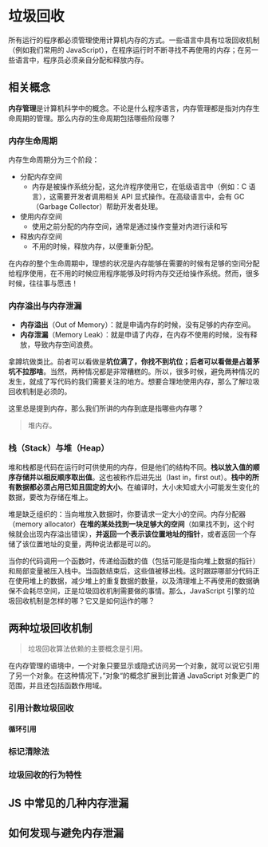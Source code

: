 # 垃圾回收

所有运行的程序都必须管理使用计算机内存的方式。一些语言中具有垃圾回收机制（例如我们常用的 JavaScript），在程序运行时不断寻找不再使用的内存；在另一些语言中，程序员必须亲自分配和释放内存。

## 相关概念

**内存管理**是计算机科学中的概念。不论是什么程序语言，内存管理都是指对内存生命周期的管理。那么内存的生命周期包括哪些阶段哪？

### 内存生命周期
内存生命周期分为三个阶段：

+ 分配内存空间
  + 内存是被操作系统分配，这允许程序使用它，在低级语言中（例如：C 语言），这需要开发者调用相关 API 显式操作。在高级语言中，会有 GC（Garbage Collector）帮助开发者处理。
+ 使用内存空间
  + 使用之前分配的内存空间，通常是通过操作变量对内进行读和写
+ 释放内存空间
  + 不用的时候，释放内存，以便重新分配。

在内存的整个生命周期中，理想的状况是内存能够在需要的时候有足够的空间分配给程序使用，在不用的时候应用程序能够及时将内存交还给操作系统。然而，很多时候，往往事与愿违！

### 内存溢出与内存泄漏

+ **内存溢出**（Out of Memory）：就是申请内存的时候，没有足够的内存空间。
+ **内存泄漏**（Memory Leak）：就是申请了内存，在内存不使用的时候，没有释放，导致内存空间浪费。

拿蹲坑做类比。前者可以看做是**坑位满了，你找不到坑位；后者可以看做是占着茅坑不拉那啥**。当然，两种情况都是非常糟糕的。所以，很多时候，避免两种情况的发生，就成了写代码的我们需要关注的地方。想要合理地使用内存，那么了解垃圾回收机制是必须的。

这里总是提到内存，那么我们所讲的内存到底是指哪些内存哪？
> 堆内存。

### 栈（Stack）与堆（Heap）

堆和栈都是代码在运行时可供使用的内存，但是他们的结构不同。**栈以放入值的顺序存储并以相反顺序取出值**。这也被称作后进先出（last in，first out）。**栈中的所有数据都必须占用已知且固定的大小**。在编译时，大小未知或大小可能发生变化的数据，要改为存储在堆上。

堆是缺乏组织的：当向堆放入数据时，你要请求一定大小的空间。内存分配器（memory allocator）**在堆的某处找到一块足够大的空间**（如果找不到，这个时候就会出现内存溢出错误），**并返回一个表示该位置地址的指针**，或者返回一个存储了该位置地址的变量，两种说法都是可以的。

当你的代码调用一个函数时，传递给函数的值（包括可能是指向堆上数据的指针）和局部变量被压入栈中。当函数结束后，这些值被移出栈。这时跟踪哪部分代码正在使用堆上的数据，减少堆上的重复数据的数量，以及清理堆上不再使用的数据确保不会耗尽空间，正是垃圾回收机制需要做的事情。那么，JavaScript 引擎的垃圾回收机制是怎样的哪？它又是如何运作的哪？

## 两种垃圾回收机制
> 垃圾回收算法依赖的主要概念是引用。

在内存管理的语境中，一个对象只要显示或隐式访问另一个对象，就可以说它引用了另一个对象。在这种情况下，”对象“的概念扩展到比普通 JavaScript 对象更广的范围，并且还包括函数作用域。

### 引用计数垃圾回收 

#### 循环引用

### 标记清除法

### 垃圾回收的行为特性

## JS 中常见的几种内存泄漏

## 如何发现与避免内存泄漏





